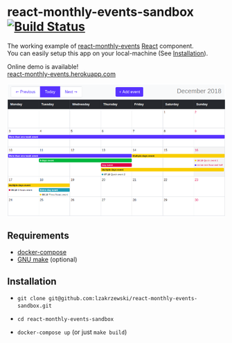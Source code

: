 # react-monthly-events-sandbox [![Build Status](https://travis-ci.org/lzakrzewski/react-monthly-events-sandbox.svg?branch=master)](https://travis-ci.org/lzakrzewski/react-monthly-events-sandbox)

The working example of [react-monthly-events](https://github.com/lzakrzewski/react-monthly-events) [React](https://reactjs.org/) component.    
You can easily setup this app on your local-machine (See [Installation](./#Installation)).

Online demo is available!     
[react-monthly-events.herokuapp.com](https://react-monthly-events.herokuapp.com/)


![Screenshot](resources/screenshot.png)

## Requirements
- [docker-compose](https://docs.docker.com/compose/)
- [GNU make](https://www.gnu.org/software/make/manual/make.html) (optional)

## Installation 
- `git clone git@github.com:lzakrzewski/react-monthly-events-sandbox.git`
- `cd react-monthly-events-sandbox`

- `docker-compose up` (or just `make build`) 
